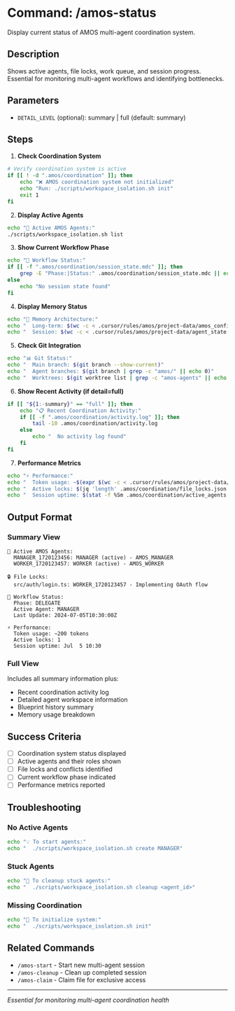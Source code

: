 # Command: /amos-status

Display current status of AMOS multi-agent coordination system.

## Description
Shows active agents, file locks, work queue, and session progress. Essential for monitoring multi-agent workflows and identifying bottlenecks.

## Parameters
- `DETAIL_LEVEL` (optional): summary | full (default: summary)

## Steps

1. **Check Coordination System**
```bash
# Verify coordination system is active
if [[ ! -d ".amos/coordination" ]]; then
    echo "❌ AMOS coordination system not initialized"
    echo "Run: ./scripts/workspace_isolation.sh init"
    exit 1
fi
```

2. **Display Active Agents**
```bash
echo "🤖 Active AMOS Agents:"
./scripts/workspace_isolation.sh list
```

3. **Show Current Workflow Phase**
```bash
echo "🔄 Workflow Status:"
if [[ -f ".amos/coordination/session_state.mdc" ]]; then
    grep -E "Phase:|Status:" .amos/coordination/session_state.mdc || echo "No active session"
else
    echo "No session state found"
fi
```

4. **Display Memory Status**
```bash
echo "🧠 Memory Architecture:"
echo "  Long-term: $(wc -c < .cursor/rules/amos/project-data/amos_config.mdc) bytes"
echo "  Session: $(wc -c < .cursor/rules/amos/project-data/agent_state.mdc) bytes"
```

5. **Check Git Integration**
```bash
echo "📊 Git Status:"
echo "  Main branch: $(git branch --show-current)"
echo "  Agent branches: $(git branch | grep -c "amos/" || echo 0)"
echo "  Worktrees: $(git worktree list | grep -c "amos-agents" || echo 0)"
```

6. **Show Recent Activity (if detail=full)**
```bash
if [[ "${1:-summary}" == "full" ]]; then
    echo "📋 Recent Coordination Activity:"
    if [[ -f ".amos/coordination/activity.log" ]]; then
        tail -10 .amos/coordination/activity.log
    else
        echo "  No activity log found"
    fi
fi
```

7. **Performance Metrics**
```bash
echo "⚡ Performance:"
echo "  Token usage: ~$(expr $(wc -c < .cursor/rules/amos/project-data/agent_state.mdc) / 4) tokens"
echo "  Active locks: $(jq 'length' .amos/coordination/file_locks.json 2>/dev/null || echo 0)"
echo "  Session uptime: $(stat -f %Sm .amos/coordination/active_agents.json 2>/dev/null || echo "N/A")"
```

## Output Format

### Summary View
```
🤖 Active AMOS Agents:
  MANAGER_1720123456: MANAGER (active) - AMOS_MANAGER
  WORKER_1720123457: WORKER (active) - AMOS_WORKER

🔒 File Locks:
  src/auth/login.ts: WORKER_1720123457 - Implementing OAuth flow

🔄 Workflow Status:
  Phase: DELEGATE
  Active Agent: MANAGER
  Last Update: 2024-07-05T10:30:00Z

⚡ Performance:
  Token usage: ~200 tokens
  Active locks: 1
  Session uptime: Jul  5 10:30
```

### Full View
Includes all summary information plus:
- Recent coordination activity log
- Detailed agent workspace information
- Blueprint history summary
- Memory usage breakdown

## Success Criteria
- [ ] Coordination system status displayed
- [ ] Active agents and their roles shown
- [ ] File locks and conflicts identified
- [ ] Current workflow phase indicated
- [ ] Performance metrics reported

## Troubleshooting

### No Active Agents
```bash
echo "💡 To start agents:"
echo "  ./scripts/workspace_isolation.sh create MANAGER"
```

### Stuck Agents
```bash
echo "🔧 To cleanup stuck agents:"
echo "  ./scripts/workspace_isolation.sh cleanup <agent_id>"
```

### Missing Coordination
```bash
echo "🚀 To initialize system:"
echo "  ./scripts/workspace_isolation.sh init"
```

## Related Commands
- `/amos-start` - Start new multi-agent session
- `/amos-cleanup` - Clean up completed session  
- `/amos-claim` - Claim file for exclusive access

---
*Essential for monitoring multi-agent coordination health*